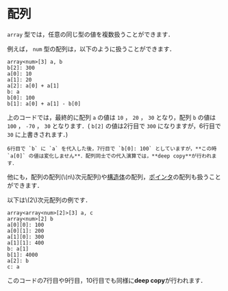 <script src="https://cdn.lordicon.com/xdjxvujz.js"></script>

# 配列

`array` 型では，任意の同じ型の値を複数扱うことができます．

例えば， `num` 型の配列は，以下のように扱うことができます．

```
array<num>[3] a, b
b[2]: 300
a[0]: 10
a[1]: 20
a[2]: a[0] + a[1]
b: a
b[0]: 100
b[1]: a[0] + a[1] - b[0]
```

上のコードでは，最終的に配列 `a` の値は `10` ， `20` ， `30` となり，配列 `b` の値は `100` ， `-70` ， `30` となります．( `b[2]` の値は2行目で `300` になりますが，6行目で `30` に上書きされます．)

```admonish warning title="Caution!"
6行目で `b` に `a` を代入した後，7行目で `b[0]: 100` としていますが，**この時 `a[0]` の値は変化しません**．配列同士での代入演算では，**deep copy**が行われます．
```

他にも，配列の配列(\\(n\\)次元配列)や[構造体](/types/struct.html)の配列，[ポインタ](/types/ptr.html)の配列も扱うことができます．

以下は\\(2\\)次元配列の例です．

```
array<array<num>[2]>[3] a, c
array<num>[2] b
a[0][0]: 100
a[0][1]: 200
a[1][0]: 300
a[1][1]: 400
b: a[1]
b[1]: 4000
a[2]: b
c: a
```

このコードの7行目や9行目，10行目でも同様に**deep copy**が行われます．
